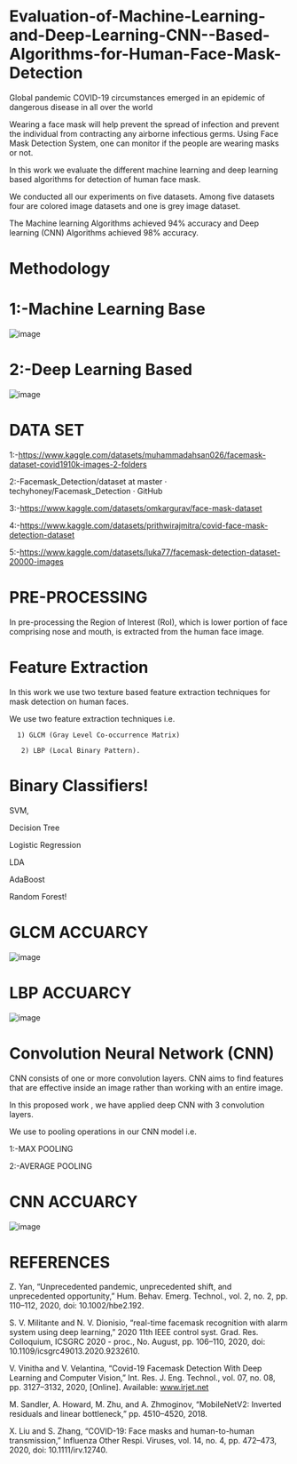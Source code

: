 # Evaluation-of-Machine-Learning-and-Deep-Learning-CNN--Based-Algorithms-for-Human-Face-Mask-Detection
Global pandemic COVID-19 circumstances emerged in an epidemic of dangerous disease in all over the world

Wearing a face mask will help prevent the spread of infection and prevent the individual from contracting any airborne infectious germs.
Using Face Mask Detection System, one can monitor if the people are wearing masks or not. 

In this work we evaluate the different machine learning and deep learning based algorithms for detection of human face mask.

We conducted all our experiments on five datasets. Among five datasets four are colored image datasets and one is grey image dataset.

The Machine learning Algorithms achieved 94% accuracy and Deep learning (CNN) Algorithms achieved 98% accuracy.
# Methodology
# 1:-Machine Learning Base
![image](https://github.com/user-attachments/assets/2b92da76-93e7-4e6f-bf31-0d95159a8b67)
# 2:-Deep Learning Based
![image](https://github.com/user-attachments/assets/7bf4d29b-ce9f-49ec-bcb6-4d9c8f3ff4a2)
# DATA SET
1:-https://www.kaggle.com/datasets/muhammadahsan026/facemask-dataset-covid1910k-images-2-folders

2:-Facemask_Detection/dataset at master · techyhoney/Facemask_Detection · GitHub

3:-https://www.kaggle.com/datasets/omkargurav/face-mask-dataset

4:-https://www.kaggle.com/datasets/prithwirajmitra/covid-face-mask-detection-dataset

5:-https://www.kaggle.com/datasets/luka77/facemask-detection-dataset-20000-images

# PRE-PROCESSING

In pre-processing the Region of Interest (RoI), which is lower portion of face comprising nose and mouth, is extracted from the human face image.

# Feature Extraction

In this work we use two texture based feature extraction techniques for mask detection on human faces. 

We use two feature extraction techniques i.e. 
	
      1) GLCM (Gray Level Co-occurrence Matrix)
	
       2) LBP (Local Binary Pattern).

#  Binary Classifiers!

SVM,

Decision Tree 

Logistic Regression

LDA

AdaBoost

Random Forest!

# GLCM ACCUARCY
![image](https://github.com/user-attachments/assets/737b1785-77d4-4487-9b3f-75115cddfbc9)

# LBP ACCUARCY

![image](https://github.com/user-attachments/assets/dd299106-41a9-4be8-b75f-0ff08a50fcdf)

# Convolution Neural Network (CNN)
CNN consists of one or more convolution layers. CNN aims to find features that are effective inside an image rather than working with an entire image.

In this proposed work , we have applied deep CNN with 3 convolution layers.

We use to pooling operations in our CNN model i.e.

1:-MAX POOLING

2:-AVERAGE POOLING

# CNN ACCUARCY
![image](https://github.com/user-attachments/assets/49bd6302-fa4d-4bd5-9c5c-a6ceef986646)

# REFERENCES

Z. Yan, “Unprecedented pandemic, unprecedented shift, and unprecedented opportunity,” Hum. Behav. Emerg. Technol., vol. 2, no. 2, pp. 110–112, 2020, doi: 10.1002/hbe2.192.

S. V. Militante and N. V. Dionisio, “real-time facemask recognition with alarm system using deep learning,” 2020 11th IEEE control syst. Grad. Res. Colloquium, ICSGRC 2020 - proc., No. August, pp. 106–110, 2020, doi: 10.1109/icsgrc49013.2020.9232610.

V. Vinitha and V. Velantina, “Covid-19 Facemask Detection With Deep Learning and Computer Vision,” Int. Res. J. Eng. Technol., vol. 07, no. 08, pp. 3127–3132, 2020, [Online]. Available: www.irjet.net

M. Sandler, A. Howard, M. Zhu, and A. Zhmoginov, “MobileNetV2: Inverted residuals and linear bottleneck,” pp. 4510–4520, 2018.

X. Liu and S. Zhang, “COVID-19: Face masks and human-to-human transmission,” Influenza Other Respi. Viruses, vol. 14, no. 4, pp. 472–473, 2020, doi: 10.1111/irv.12740.















